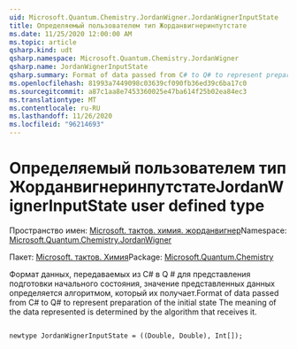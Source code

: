 ```yaml
---
uid: Microsoft.Quantum.Chemistry.JordanWigner.JordanWignerInputState
title: Определяемый пользователем тип Жорданвигнеринпутстате
ms.date: 11/25/2020 12:00:00 AM
ms.topic: article
qsharp.kind: udt
qsharp.namespace: Microsoft.Quantum.Chemistry.JordanWigner
qsharp.name: JordanWignerInputState
qsharp.summary: Format of data passed from C# to Q# to represent preparation of the initial state The meaning of the data represented is determined by the algorithm that receives it.
ms.openlocfilehash: 81993a7449098c03639cf090fb36ed39c6ba17c0
ms.sourcegitcommit: a87c1aa8e7453360025e47ba614f25b02ea84ec3
ms.translationtype: MT
ms.contentlocale: ru-RU
ms.lasthandoff: 11/26/2020
ms.locfileid: "96214693"
---
```

# <a name="jordanwignerinputstate-user-defined-type"></a><span data-ttu-id="6cd54-102">Определяемый пользователем тип Жорданвигнеринпутстате</span><span class="sxs-lookup"><span data-stu-id="6cd54-102">JordanWignerInputState user defined type</span></span>

<span data-ttu-id="6cd54-103">Пространство имен: [Microsoft. тактов. химия. жорданвигнер](xref:Microsoft.Quantum.Chemistry.JordanWigner)</span><span class="sxs-lookup"><span data-stu-id="6cd54-103">Namespace: [Microsoft.Quantum.Chemistry.JordanWigner](xref:Microsoft.Quantum.Chemistry.JordanWigner)</span></span>

<span data-ttu-id="6cd54-104">Пакет: [Microsoft. тактов. Химия](https://nuget.org/packages/Microsoft.Quantum.Chemistry)</span><span class="sxs-lookup"><span data-stu-id="6cd54-104">Package: [Microsoft.Quantum.Chemistry](https://nuget.org/packages/Microsoft.Quantum.Chemistry)</span></span>


<span data-ttu-id="6cd54-105">Формат данных, передаваемых из C# в Q # для представления подготовки начального состояния, значение представленных данных определяется алгоритмом, который их получает.</span><span class="sxs-lookup"><span data-stu-id="6cd54-105">Format of data passed from C# to Q# to represent preparation of the initial state The meaning of the data represented is determined by the algorithm that receives it.</span></span>

```qsharp

newtype JordanWignerInputState = ((Double, Double), Int[]);
```

